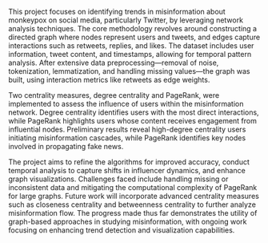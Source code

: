 This project focuses on identifying trends in misinformation about monkeypox on social media, particularly Twitter, by leveraging network analysis techniques. The core methodology revolves around constructing a directed graph where nodes represent users and tweets, and edges capture interactions such as retweets, replies, and likes. The dataset includes user information, tweet content, and timestamps, allowing for temporal pattern analysis. After extensive data preprocessing—removal of noise, tokenization, lemmatization, and handling missing values—the graph was built, using interaction metrics like retweets as edge weights.

Two centrality measures, degree centrality and PageRank, were implemented to assess the influence of users within the misinformation network. Degree centrality identifies users with the most direct interactions, while PageRank highlights users whose content receives engagement from influential nodes. Preliminary results reveal high-degree centrality users initiating misinformation cascades, while PageRank identifies key nodes involved in propagating fake news.

The project aims to refine the algorithms for improved accuracy, conduct temporal analysis to capture shifts in influencer dynamics, and enhance graph visualizations. Challenges faced include handling missing or inconsistent data and mitigating the computational complexity of PageRank for large graphs. Future work will incorporate advanced centrality measures such as closeness centrality and betweenness centrality to further analyze misinformation flow. The progress made thus far demonstrates the utility of graph-based approaches in studying misinformation, with ongoing work focusing on enhancing trend detection and visualization capabilities.






